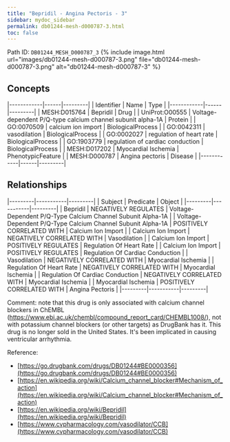 ```yaml
---
title: "Bepridil - Angina Pectoris - 3"
sidebar: mydoc_sidebar
permalink: db01244-mesh-d000787-3.html
toc: false 
---
```



Path ID: `DB01244_MESH_D000787_3`
{% include image.html url="images/db01244-mesh-d000787-3.png" file="db01244-mesh-d000787-3.png" alt="db01244-mesh-d000787-3" %}

## Concepts

|------------|------|---------|
| Identifier | Name | Type    |
|------------|------|---------|
| MESH:D015764 | Bepridil | Drug |
| UniProt:O00555 | Voltage-dependent P/Q-type calcium channel subunit alpha-1A | Protein |
| GO:0070509 | calcium ion import | BiologicalProcess |
| GO:0042311 | vasodilation | BiologicalProcess |
| GO:0002027 | regulation of heart rate | BiologicalProcess |
| GO:1903779 | regulation of cardiac conduction | BiologicalProcess |
| MESH:D017202 | Myocardial Ischemia | PhenotypicFeature |
| MESH:D000787 | Angina pectoris | Disease |
|------------|------|---------|

## Relationships

|---------|-----------|---------|
| Subject | Predicate | Object  |
|---------|-----------|---------|
| Bepridil | NEGATIVELY REGULATES | Voltage-Dependent P/Q-Type Calcium Channel Subunit Alpha-1A |
| Voltage-Dependent P/Q-Type Calcium Channel Subunit Alpha-1A | POSITIVELY CORRELATED WITH | Calcium Ion Import |
| Calcium Ion Import | NEGATIVELY CORRELATED WITH | Vasodilation |
| Calcium Ion Import | POSITIVELY REGULATES | Regulation Of Heart Rate |
| Calcium Ion Import | POSITIVELY REGULATES | Regulation Of Cardiac Conduction |
| Vasodilation | NEGATIVELY CORRELATED WITH | Myocardial Ischemia |
| Regulation Of Heart Rate | NEGATIVELY CORRELATED WITH | Myocardial Ischemia |
| Regulation Of Cardiac Conduction | NEGATIVELY CORRELATED WITH | Myocardial Ischemia |
| Myocardial Ischemia | POSITIVELY CORRELATED WITH | Angina Pectoris |
|---------|-----------|---------|

Comment: note that this drug is only associated with calcium channel blockers in ChEMBL (https://www.ebi.ac.uk/chembl/compound_report_card/CHEMBL1008/), not with potassium channel blockers (or other targets) as DrugBank has it. This drug is no longer sold in the United States. It's been implicated in causing ventricular arrhythmia.

Reference: 
  - [https://go.drugbank.com/drugs/DB01244#BE0000356](https://go.drugbank.com/drugs/DB01244#BE0000356)
  - [https://en.wikipedia.org/wiki/Calcium_channel_blocker#Mechanism_of_action](https://en.wikipedia.org/wiki/Calcium_channel_blocker#Mechanism_of_action)
  - [https://en.wikipedia.org/wiki/Bepridil](https://en.wikipedia.org/wiki/Bepridil)
  - [https://www.cvpharmacology.com/vasodilator/CCB](https://www.cvpharmacology.com/vasodilator/CCB)
